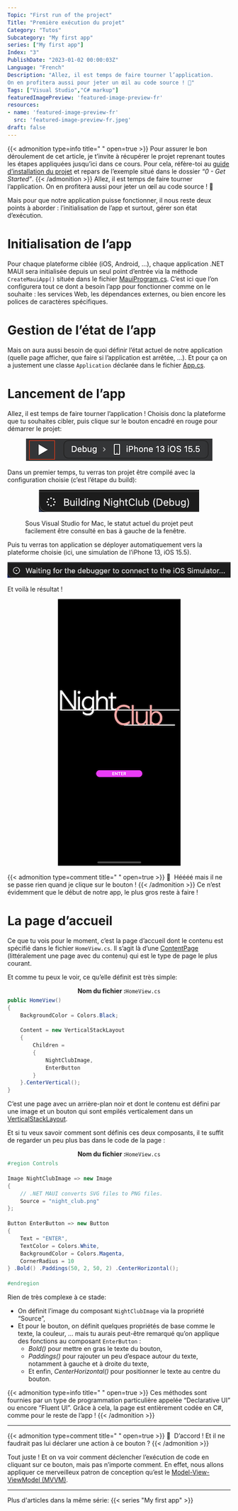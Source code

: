 ```yaml
---
Topic: "First run of the project"
Title: "Première exécution du projet"
Category: "Tutos"
Subcategory: "My first app"
series: ["My first app"]
Index: "3"
PublishDate: "2023-01-02 00:00:03Z"
Language: "French"
Description: "Allez, il est temps de faire tourner l’application.
On en profitera aussi pour jeter un œil au code source ! 🙂"
Tags: ["Visual Studio","C# markup"]
featuredImagePreview: 'featured-image-preview-fr'
resources:
- name: 'featured-image-preview-fr'
  src: 'featured-image-preview-fr.jpeg'
draft: false
---
```


<!--more-->


{{< admonition type=info title="‎ " open=true >}}
Pour assurer le bon déroulement de cet article, je t’invite à récupérer le projet reprenant toutes les étapes appliquées jusqu’ici dans ce cours. Pour cela, réfère-toi au <a href="../2-setup-the-project/">guide d’installation du projet</a> et repars de l’exemple situé dans le dossier *“0 - Get Started”*.
{{< /admonition >}}
Allez, il est temps de faire tourner l’application. On en profitera aussi pour jeter un œil au code source ! 🙂

Mais pour que notre application puisse fonctionner, il nous reste deux points à aborder : l’initialisation de l’app et surtout, gérer son état d’exécution.

# Initialisation de l’app
Pour chaque plateforme ciblée (iOS, Android, …), chaque application .NET MAUI sera initialisée depuis un seul point d’entrée via la méthode `CreateMauiApp()` située dans le fichier [MauiProgram.cs](https://github.com/Kapusch/blog-dotnet-maui/blob/main/Samples/NightClub/0%20-%20Get%20Started/NightClub/MauiProgram.cs). C’est ici que l’on configurera tout ce dont a besoin l’app pour fonctionner comme on le souhaite : les services Web, les dépendances externes, ou bien encore les polices de caractères spécifiques.

# Gestion de l’état de l’app
Mais on aura aussi besoin de quoi définir l’état actuel de notre application (quelle page afficher, que faire si l’application est arrêtée, …). Et pour ça on a justement une classe `Application` déclarée dans le fichier [App.cs](https://github.com/Kapusch/blog-dotnet-maui/blob/main/Samples/NightClub/0%20-%20Get%20Started/NightClub/App.cs).

# Lancement de l’app
Allez, il est temps de faire tourner l’application ! Choisis donc la plateforme que tu souhaites cibler, puis clique sur le bouton encadré en rouge pour démarrer le projet:

<p align="center"><img max-width="100%" max-height="100%" src="./images/CCA585B557D8F8AFA27869ED6F96DC99.png" /></p>
<figure></figure>


Dans un premier temps, tu verras ton projet être compilé avec la configuration choisie (c’est l’étape du build):

<p align="center"><img max-width="100%" max-height="100%" src="./images/85AFA96A5BBDCA9AA60CF174671E372B.png" /></p>
<figure><figcaption class="image-caption">Sous Visual Studio for Mac, le statut actuel du projet peut facilement être consulté en bas à gauche de la fenêtre.</figcaption></figure>


Puis tu verras ton application se déployer automatiquement vers la plateforme choisie (ici, une simulation de l’iPhone 13, iOS 15.5).

<p align="center"><img max-width="100%" max-height="100%" src="./images/FB933ED833E5286A9C4DEE2FD6747035.png" /></p>
<figure></figure>


Et voilà le résultat !

<p align="center"><img max-width="100%" max-height="100%" src="./images/041628D6E57C50A8C4C89BD5FDE6A23C.png" /></p>
<figure></figure>



{{< admonition type=comment title="‎ " open=true >}}
🐒‎ ‎ Héééé mais il ne se passe rien quand je clique sur le bouton !
{{< /admonition >}}
Ce n’est évidemment que le début de notre app, le plus gros reste à faire !

# La page d’accueil
Ce que tu vois pour le moment, c’est la page d’accueil dont le contenu est spécifié dans le fichier `HomeView.cs`. Il s’agit là d’une [ContentPage](https://docs.microsoft.com/fr-fr/dotnet/maui/user-interface/pages/contentpage) (littéralement une page avec du contenu) qui est le type de page le plus courant.



Et comme tu peux le voir, ce qu’elle définit est très simple:

<p align="center" style="margin-bottom:-10px"><strong>Nom du fichier :</strong><code>HomeView.cs</code></p>

```csharp
public HomeView()
{
    BackgroundColor = Colors.Black;

    Content = new VerticalStackLayout
    {
        Children =
        {
            NightClubImage,
            EnterButton
        }
    }.CenterVertical();
}
```


C’est une page avec un arrière-plan noir et dont le contenu est défini par une image et un bouton qui sont empilés verticalement dans un [VerticalStackLayout](https://docs.microsoft.com/fr-fr/dotnet/maui/user-interface/layouts/verticalstacklayout).

Et si tu veux savoir comment sont définis ces deux composants, il te suffit de regarder un peu plus bas dans le code de la page :

<p align="center" style="margin-bottom:-10px"><strong>Nom du fichier :</strong><code>HomeView.cs</code></p>

```csharp
#region Controls

Image NightClubImage => new Image
{
    // .NET MAUI converts SVG files to PNG files.
    Source = "night_club.png"
};

Button EnterButton => new Button
{
    Text = "ENTER",
    TextColor = Colors.White,
    BackgroundColor = Colors.Magenta,
    CornerRadius = 10
} .Bold() .Paddings(50, 2, 50, 2) .CenterHorizontal();

#endregion
```


Rien de très complexe à ce stade:

* On définit l’image du composant `NightClubImage` via la propriété “Source”,
* Et pour le bouton, on définit quelques propriétés de base comme le texte, la couleur, … mais tu aurais peut-être remarqué qu’on applique des fonctions au composant `EnterButton` :
    * *Bold()* pour mettre en gras le texte du bouton,
    * *Paddings()* pour rajouter un peu d’espace autour du texte, notamment à gauche et à droite du texte,
    * Et enfin, *CenterHorizontal()* pour positionner le texte au centre du bouton.



{{< admonition type=info title="‎ " open=true >}}
Ces méthodes sont fournies par un type de programmation particulière appelée “Declarative UI” ou encore “Fluent UI”. Grâce à cela, la page est entièrement codée en C#, comme pour le reste de l’app !
{{< /admonition >}}
___

{{< admonition type=comment title="‎ " open=true >}}
🐒‎ ‎ D’accord ! Et il ne faudrait pas lui déclarer une action à ce bouton ?
{{< /admonition >}}


Tout juste ! Et on va voir comment déclencher l’exécution de code en cliquant sur ce bouton, mais pas n’importe comment. En effet, nous allons appliquer ce merveilleux patron de conception qu’est le <a href="../4-mvvm-is-the-key-to-succeed/">Model-View-ViewModel (MVVM)</a>.

___
Plus d'articles dans la même série:
{{< series "My first app" >}}
